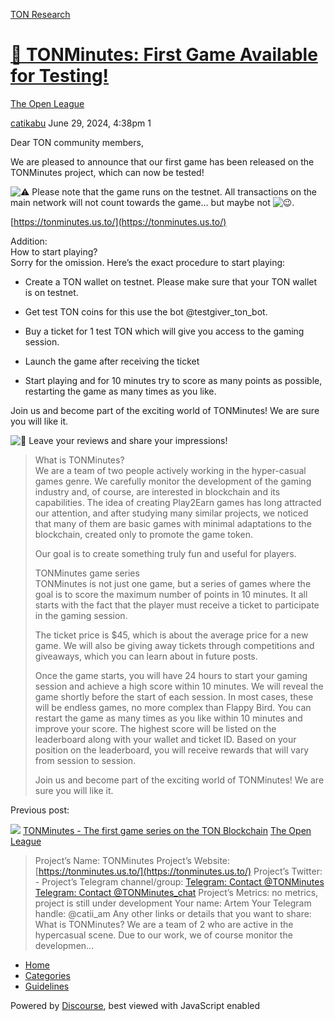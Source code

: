 [TON Research](/)

# [🎉 TONMinutes: First Game Available for Testing!](/t/tonminutes-first-game-available-for-testing/26449)

[The Open League](/c/the-open-league/56) 

    

[catikabu](https://tonresear.ch/u/catikabu)  June 29, 2024, 4:38pm  1

Dear TON community members,

We are pleased to announce that our first game has been released on the TONMinutes project, which can now be tested!

![:warning:](https://tonresear.ch/images/emoji/twitter/warning.png?v=12 ":warning:") Please note that the game runs on the testnet. All transactions on the main network will not count towards the game… but maybe not ![:wink:](https://tonresear.ch/images/emoji/twitter/wink.png?v=12 ":wink:").

[https://tonminutes.us.to/](https://tonminutes.us.to/)

Addition:  
How to start playing?  
Sorry for the omission. Here’s the exact procedure to start playing:

*   Create a TON wallet on testnet. Please make sure that your TON wallet is on testnet.
    
*   Get test TON coins for this use the bot @testgiver\_ton\_bot.
    
*   Buy a ticket for 1 test TON which will give you access to the gaming session.
    
*   Launch the game after receiving the ticket
    
*   Start playing and for 10 minutes try to score as many points as possible, restarting the game as many times as you like.
    

Join us and become part of the exciting world of TONMinutes! We are sure you will like it.

![:speech_balloon:](https://tonresear.ch/images/emoji/twitter/speech_balloon.png?v=12 ":speech_balloon:") Leave your reviews and share your impressions!

> What is TONMinutes?  
> We are a team of two people actively working in the hyper-casual games genre. We carefully monitor the development of the gaming industry and, of course, are interested in blockchain and its capabilities. The idea of ​​creating Play2Earn games has long attracted our attention, and after studying many similar projects, we noticed that many of them are basic games with minimal adaptations to the blockchain, created only to promote the game token.
> 
> Our goal is to create something truly fun and useful for players.
> 
> TONMinutes game series  
> TONMinutes is not just one game, but a series of games where the goal is to score the maximum number of points in 10 minutes. It all starts with the fact that the player must receive a ticket to participate in the gaming session.
> 
> The ticket price is $45, which is about the average price for a new game. We will also be giving away tickets through competitions and giveaways, which you can learn about in future posts.
> 
> Once the game starts, you will have 24 hours to start your gaming session and achieve a high score within 10 minutes. We will reveal the game shortly before the start of each session. In most cases, these will be endless games, no more complex than Flappy Bird. You can restart the game as many times as you like within 10 minutes and improve your score. The highest score will be listed on the leaderboard along with your wallet and ticket ID. Based on your position on the leaderboard, you will receive rewards that will vary from session to session.
> 
> Join us and become part of the exciting world of TONMinutes! We are sure you will like it.

Previous post:

![](https://tonresear.ch/letter_avatar_proxy/v4/letter/c/f475e1/48.png) [TONMinutes - The first game series on the TON Blockchain](https://tonresear.ch/t/tonminutes-the-first-game-series-on-the-ton-blockchain/26376) [The Open League](/c/the-open-league/56)

> Project’s Name: TONMinutes Project’s Website: [https://tonminutes.us.to/](https://tonminutes.us.to/) Project’s Twitter: - Project’s Telegram channel/group: [Telegram: Contact @TONMinutes](https://t.me/TONMinutes) [Telegram: Contact @TONMinutes\_chat](https://t.me/TONMinutes_chat) Project’s Metrics: no metrics, project is still under development Your name: Artem Your Telegram handle: @catii\_am Any other links or details that you want to share: What is TONMinutes? We are a team of 2 who are active in the hypercasual scene. Due to our work, we of course monitor the developmen…

 

*   [Home](/)
*   [Categories](/categories)
*   [Guidelines](/guidelines)

Powered by [Discourse](https://www.discourse.org), best viewed with JavaScript enabled